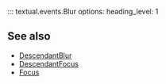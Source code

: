 ::: textual.events.Blur
    options:
      heading_level: 1

## See also

- [DescendantBlur](descendant_blur.md)
- [DescendantFocus](descendant_focus.md)
- [Focus](focus.md)
